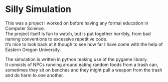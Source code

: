 # Silly Simulation  

This was a project I worked on before having any formal education in Computer Science.  
The project itself is fun to watch, but is put together horribly, from bad naming conventions to excessive repetitive code.  
It’s nice to look back at it though to see how far I have come with the help of Eastern Oregon University.  
  
The simulation is written in python making use of the pygame library.  
It consists of NPCs running around eating random foods from a trash can, sometimes they sit on benches and they might pull a weapon from the trash and do harm to one another.  
